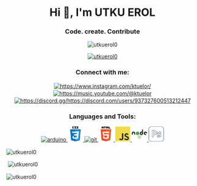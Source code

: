 <h1 align="center">Hi 👋, I'm UTKU EROL</h1>
<h3 align="center">Code. create. Contribute</h3>

<p align="center"> <img src="https://komarev.com/ghpvc/?username=utkuerol0&label=Profile%20views&color=0e75b6&style=flat" alt="utkuerol0" /> </p>

<p align="center"> <a href="https://github.com/ryo-ma/github-profile-trophy"><img src="https://github-profile-trophy.vercel.app/?username=utkuerol0" alt="utkuerol0" /></a> </p>

<h3 align="center">Connect with me:</h3>
<p align="center">
<a href="https://instagram.com/https://www.instagram.com/ktuelor/" target="blank"><img align="center" src="https://raw.githubusercontent.com/rahuldkjain/github-profile-readme-generator/master/src/images/icons/Social/instagram.svg" alt="https://www.instagram.com/ktuelor/" height="30" width="40" /></a>
<a href="https://www.youtube.com/c/https://music.youtube.com/@ktuelor" target="blank"><img align="center" src="https://raw.githubusercontent.com/rahuldkjain/github-profile-readme-generator/master/src/images/icons/Social/youtube.svg" alt="https://music.youtube.com/@ktuelor" height="30" width="40" /></a>
<a href="https://discord.gg/https://discord.gg/https://discord.com/users/937327600513212447" target="blank"><img align="center" src="https://raw.githubusercontent.com/rahuldkjain/github-profile-readme-generator/master/src/images/icons/Social/discord.svg" alt="https://discord.gg/https://discord.com/users/937327600513212447" height="30" width="40" /></a>
</p>

<h3 align="center">Languages and Tools:</h3>
<p align="center"> <a href="https://www.arduino.cc/" target="_blank" rel="noreferrer"> <img src="https://cdn.worldvectorlogo.com/logos/arduino-1.svg" alt="arduino" width="40" height="40"/> </a> <a href="https://www.w3schools.com/css/" target="_blank" rel="noreferrer"> <img src="https://raw.githubusercontent.com/devicons/devicon/master/icons/css3/css3-original-wordmark.svg" alt="css3" width="40" height="40"/> </a> <a href="https://git-scm.com/" target="_blank" rel="noreferrer"> <img src="https://www.vectorlogo.zone/logos/git-scm/git-scm-icon.svg" alt="git" width="40" height="40"/> </a> <a href="https://www.w3.org/html/" target="_blank" rel="noreferrer"> <img src="https://raw.githubusercontent.com/devicons/devicon/master/icons/html5/html5-original-wordmark.svg" alt="html5" width="40" height="40"/> </a> <a href="https://developer.mozilla.org/en-US/docs/Web/JavaScript" target="_blank" rel="noreferrer"> <img src="https://raw.githubusercontent.com/devicons/devicon/master/icons/javascript/javascript-original.svg" alt="javascript" width="40" height="40"/> </a> <a href="https://nodejs.org" target="_blank" rel="noreferrer"> <img src="https://raw.githubusercontent.com/devicons/devicon/master/icons/nodejs/nodejs-original-wordmark.svg" alt="nodejs" width="40" height="40"/> </a> <a href="https://www.photoshop.com/en" target="_blank" rel="noreferrer"> <img src="https://raw.githubusercontent.com/devicons/devicon/master/icons/photoshop/photoshop-line.svg" alt="photoshop" width="40" height="40"/> </a> </p>

<p><img align="center" src="https://github-readme-stats.vercel.app/api/top-langs?username=utkuerol0&show_icons=true&locale=en&layout=compact" alt="utkuerol0" /></p>

<p>&nbsp;<img align="center" src="https://github-readme-stats.vercel.app/api?username=utkuerol0&show_icons=true&locale=en" alt="utkuerol0" /></p>

<p><img align="center" src="https://github-readme-streak-stats.herokuapp.com/?user=utkuerol0&" alt="utkuerol0" /></p>
